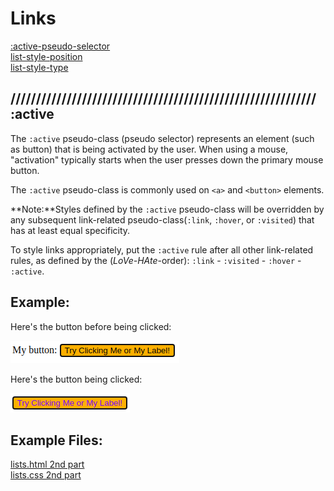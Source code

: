 # Links

[:active-pseudo-selector](#-active) <br>
[list-style-position](#-list-style-position) <br>
[list-style-type](#-list-style-type) <br>

## //////////////////////////////////////////////////////////// :active

The `:active` pseudo-class (pseudo selector) represents an element (such as button) that is being activated by the user. When using a mouse, "activation" typically starts when the user presses down the primary mouse button.

The `:active` pseudo-class is commonly used on `<a>` and `<button>` elements.

**Note:**Styles defined by the `:active` pseudo-class will be overridden by any subsequent link-related pseudo-class(`:link`, `:hover`, or `:visited`) that has at least equal specificity.

To style links appropriately, put the `:active` rule after all other link-related rules, as defined by the (_LoVe-HAte_-order): `:link` - `:visited` - `:hover` - `:active`.

## Example:

Here's the button before being clicked: <br>

![button-before-clicking](pics/active-pseudo-selector-NOT-clicked.png)

Here's the button being clicked: <br>

![button-before-clicking](pics/active-pseudo-selector-clicked.png)

## Example Files:

[lists.html 2nd part](html/lists.html) <br>
[lists.css 2nd part](css/lists.css) <br>
